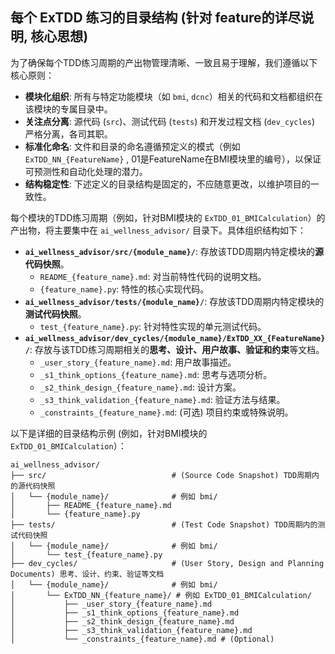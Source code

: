 ## 每个 ExTDD 练习的目录结构 (针对 feature的详尽说明, 核心思想)

为了确保每个TDD练习周期的产出物管理清晰、一致且易于理解，我们遵循以下核心原则：

*   **模块化组织**: 所有与特定功能模块（如 `bmi`, `dcnc`）相关的代码和文档都组织在该模块的专属目录中。
*   **关注点分离**: 源代码 (`src`)、测试代码 (`tests`) 和开发过程文档 (`dev_cycles`) 严格分离，各司其职。
*   **标准化命名**: 文件和目录的命名遵循预定义的模式（例如 `ExTDD_NN_{FeatureName}` , 01是FeatureName在BMI模块里的编号），以保证可预测性和自动化处理的潜力。
*   **结构稳定性**: 下述定义的目录结构是固定的，不应随意更改，以维护项目的一致性。

每个模块的TDD练习周期（例如，针对BMI模块的 `ExTDD_01_BMICalculation`）的产出物，将主要集中在 `ai_wellness_advisor/` 目录下。具体组织结构如下：

*   **`ai_wellness_advisor/src/{module_name}/`**: 存放该TDD周期内特定模块的**源代码快照**。
    *   `README_{feature_name}.md`: 对当前特性代码的说明文档。
    *   `{feature_name}.py`: 特性的核心实现代码。
*   **`ai_wellness_advisor/tests/{module_name}/`**: 存放该TDD周期内特定模块的**测试代码快照**。
    *   `test_{feature_name}.py`: 针对特性实现的单元测试代码。
*   **`ai_wellness_advisor/dev_cycles/{module_name}/ExTDD_XX_{FeatureName}/`**: 存放与该TDD练习周期相关的**思考、设计、用户故事、验证和约束**等文档。
    *   `_user_story_{feature_name}.md`: 用户故事描述。
    *   `_s1_think_options_{feature_name}.md`: 思考与选项分析。
    *   `_s2_think_design_{feature_name}.md`: 设计方案。
    *   `_s3_think_validation_{feature_name}.md`: 验证方法与结果。
    *   `_constraints_{feature_name}.md`: (可选) 项目约束或特殊说明。

以下是详细的目录结构示例 (例如，针对BMI模块的 `ExTDD_01_BMICalculation`）：

```
ai_wellness_advisor/
├── src/                            # (Source Code Snapshot) TDD周期内的源代码快照
│   └── {module_name}/              # 例如 bmi/
│       ├── README_{feature_name}.md
│       └── {feature_name}.py
├── tests/                          # (Test Code Snapshot) TDD周期内的测试代码快照
│   └── {module_name}/              # 例如 bmi/
│       └── test_{feature_name}.py
├── dev_cycles/                     # (User Story, Design and Planning Documents) 思考、设计、约束、验证等文档
│   └── {module_name}/              # 例如 bmi/
│       └── ExTDD_NN_{feature_name}/ # 例如 ExTDD_01_BMICalculation/
│           ├── _user_story_{feature_name}.md
│           ├── _s1_think_options_{feature_name}.md
│           ├── _s2_think_design_{feature_name}.md
│           ├── _s3_think_validation_{feature_name}.md
│           └── _constraints_{feature_name}.md # (Optional)
```